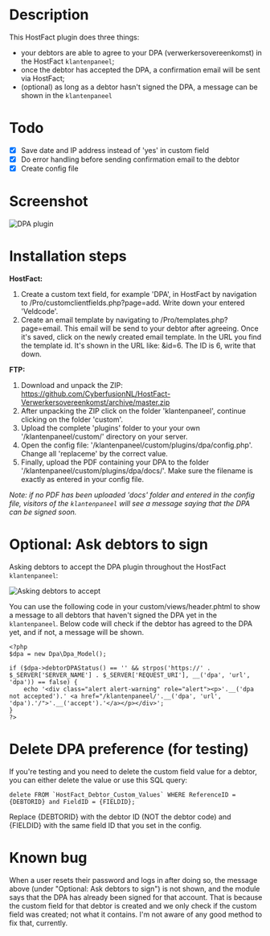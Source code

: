 # Description

This HostFact plugin does three things:
- your debtors are able to agree to your DPA (verwerkersovereenkomst) in the HostFact `klantenpaneel`;
- once the debtor has accepted the DPA, a confirmation email will be sent via HostFact;
- (optional) as long as a debtor hasn't signed the DPA, a message can be shown in the `klantenpaneel`

# Todo
- [x] Save date and IP address instead of 'yes' in custom field
- [x] Do error handling before sending confirmation email to the debtor
- [x] Create config file

# Screenshot

![DPA plugin](https://i.imgur.com/wtMLjBs.png)


# Installation steps

**HostFact:**
1. Create a custom text field, for example 'DPA', in HostFact by navigation to /Pro/customclientfields.php?page=add. Write down your entered 'Veldcode'.
2. Create an email template by navigating to /Pro/templates.php?page=email. This email will be send to your debtor after agreeing. Once it's saved, click on the newly created email template. In the URL you find the template id. It's shown in the URL like: &id=6. The ID is 6, write that down.

**FTP:**
1. Download and unpack the ZIP: https://github.com/CyberfusionNL/HostFact-Verwerkersovereenkomst/archive/master.zip
2. After unpacking the ZIP click on the folder 'klantenpaneel', continue clicking on the folder 'custom'.
3. Upload the complete 'plugins' folder to your your own '/klantenpaneel/custom/' directory on your server.
4. Open the config file: '/klantenpaneel/custom/plugins/dpa/config.php'. Change all 'replaceme' by the correct value.
5. Finally, upload the PDF containing your DPA to the folder '/klantenpaneel/custom/plugins/dpa/docs/'. Make sure the filename is exactly as entered in your config file.

*Note: if no PDF has been uploaded 'docs' folder and entered in the config file, visitors of the `klantenpaneel` will see a message saying that the DPA can be signed soon.*

# Optional: Ask debtors to sign
Asking debtors to accept the DPA plugin throughout the HostFact `klantenpaneel`:

![Asking debtors to accept](https://i.imgur.com/LX3OR9A.png)

You can use the following code in your custom/views/header.phtml to show a message to all debtors that haven't signed the DPA yet in the `klantenpaneel`. Below code will check if the debtor has agreed to the DPA yet, and if not, a message will be shown.

    <?php
    $dpa = new Dpa\Dpa_Model();

    if ($dpa->debtorDPAStatus() == '' && strpos('https://' . $_SERVER['SERVER_NAME'] . $_SERVER['REQUEST_URI'], __('dpa', 'url', 'dpa')) == false) {
        echo '<div class="alert alert-warning" role="alert"><p>'.__('dpa not accepted').' <a href="/klantenpaneel/'.__('dpa', 'url', 'dpa').'/">'.__('accept').'</a></p></div>';
    }
    ?>

# Delete DPA preference (for testing)

If you're testing and you need to delete the custom field value for a debtor, you can either delete the value or use this SQL query:

    delete FROM `HostFact_Debtor_Custom_Values` WHERE ReferenceID = {DEBTORID} and FieldID = {FIELDID};

Replace {DEBTORID} with the debtor ID (NOT the debtor code) and {FIELDID} with the same field ID that you set in the config.

# Known bug

When a user resets their password and logs in after doing so, the message above (under "Optional: Ask debtors to sign") is not shown, and the module says that the DPA has already been signed for that account. That is because the custom field for that debtor is created and we only check if the custom field was created; not what it contains. I'm not aware of any good method to fix that, currently.
